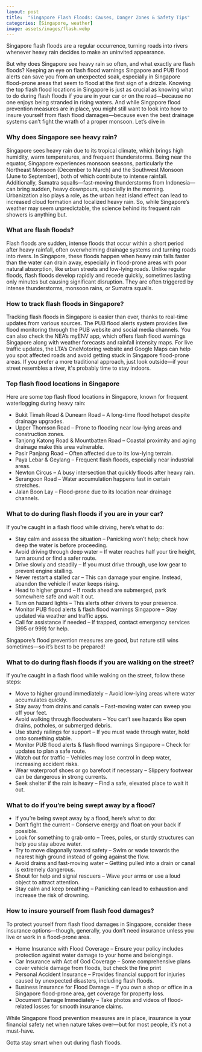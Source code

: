 ```yaml
---
layout: post
title:  "Singapore Flash Floods: Causes, Danger Zones & Safety Tips"
categories: [Singapore, weather]
image: assets/images/flash.webp
---
```


Singapore flash floods are a regular occurrence, turning roads into rivers whenever heavy rain decides to make an uninvited appearance.

But why does Singapore see heavy rain so often, and what exactly are flash floods? Keeping an eye on flash flood warnings Singapore and PUB flood alerts can save you from an unexpected soak, especially in Singapore flood-prone areas that seem to flood at the first sign of a drizzle. Knowing the top flash flood locations in Singapore is just as crucial as knowing what to do during flash floods if you are in your car or on the road—because no one enjoys being stranded in rising waters. And while Singapore flood prevention measures are in place, you might still want to look into how to insure yourself from flash flood damages—because even the best drainage systems can’t fight the wrath of a proper monsoon. Let’s dive in

### Why does Singapore see heavy rain?

Singapore sees heavy rain due to its tropical climate, which brings high humidity, warm temperatures, and frequent thunderstorms. Being near the equator, Singapore experiences monsoon seasons, particularly the Northeast Monsoon (December to March) and the Southwest Monsoon (June to September), both of which contribute to intense rainfall. Additionally, Sumatra squalls—fast-moving thunderstorms from Indonesia—can bring sudden, heavy downpours, especially in the morning. Urbanization also plays a role, as the urban heat island effect can lead to increased cloud formation and localized heavy rain. So, while Singapore’s weather may seem unpredictable, the science behind its frequent rain showers is anything but.

### What are flash floods?

Flash floods are sudden, intense floods that occur within a short period after heavy rainfall, often overwhelming drainage systems and turning roads into rivers. In Singapore, these floods happen when heavy rain falls faster than the water can drain away, especially in flood-prone areas with poor natural absorption, like urban streets and low-lying roads. Unlike regular floods, flash floods develop rapidly and recede quickly, sometimes lasting only minutes but causing significant disruption. They are often triggered by intense thunderstorms, monsoon rains, or Sumatra squalls.

### How to track flash floods in Singapore?

Tracking flash floods in Singapore is easier than ever, thanks to real-time updates from various sources. The PUB flood alerts system provides live flood monitoring through the PUB website and social media channels. You can also check the NEA’s myENV app, which offers flash flood warnings Singapore along with weather forecasts and rainfall intensity maps. For live traffic updates, the LTA’s OneMotoring website and Google Maps can help you spot affected roads and avoid getting stuck in Singapore flood-prone areas. If you prefer a more traditional approach, just look outside—if your street resembles a river, it's probably time to stay indoors.

### Top flash flood locations in Singapore

Here are some top flash flood locations in Singapore, known for frequent waterlogging during heavy rain:

+ Bukit Timah Road & Dunearn Road – A long-time flood hotspot despite drainage upgrades.
+ Upper Thomson Road – Prone to flooding near low-lying areas and construction zones.
+ Tanjong Katong Road & Mountbatten Road – Coastal proximity and aging drainage make this area vulnerable.
+ Pasir Panjang Road – Often affected due to its low-lying terrain.
+ Paya Lebar & Geylang – Frequent flash floods, especially near industrial areas.
+ Newton Circus – A busy intersection that quickly floods after heavy rain.
+ Serangoon Road – Water accumulation happens fast in certain stretches.
+ Jalan Boon Lay – Flood-prone due to its location near drainage channels.

### What to do during flash floods if you are in your car?

If you’re caught in a flash flood while driving, here’s what to do:

+ Stay calm and assess the situation – Panicking won’t help; check how deep the water is before proceeding.
+ Avoid driving through deep water – If water reaches half your tire height, turn around or find a safer route.
+ Drive slowly and steadily – If you must drive through, use low gear to prevent engine stalling.
+ Never restart a stalled car – This can damage your engine. Instead, abandon the vehicle if water keeps rising.
+ Head to higher ground – If roads ahead are submerged, park somewhere safe and wait it out.
+ Turn on hazard lights – This alerts other drivers to your presence.
+ Monitor PUB flood alerts & flash flood warnings Singapore – Stay updated via weather and traffic apps.
+ Call for assistance if needed – If trapped, contact emergency services (995 or 999) for help.

Singapore’s flood prevention measures are good, but nature still wins sometimes—so it’s best to be prepared!

### What to do during flash floods if you are walking on the street?

If you’re caught in a flash flood while walking on the street, follow these steps:

+ Move to higher ground immediately – Avoid low-lying areas where water accumulates quickly.
+ Stay away from drains and canals – Fast-moving water can sweep you off your feet.
+ Avoid walking through floodwaters – You can’t see hazards like open drains, potholes, or submerged debris.
+ Use sturdy railings for support – If you must wade through water, hold onto something stable.
+ Monitor PUB flood alerts & flash flood warnings Singapore – Check for updates to plan a safe route.
+ Watch out for traffic – Vehicles may lose control in deep water, increasing accident risks.
+ Wear waterproof shoes or go barefoot if necessary – Slippery footwear can be dangerous in strong currents.
+ Seek shelter if the rain is heavy – Find a safe, elevated place to wait it out.

### What to do if you’re being swept away by a flood?

+ If you’re being swept away by a flood, here’s what to do:
+ Don’t fight the current – Conserve energy and float on your back if possible.
+ Look for something to grab onto – Trees, poles, or sturdy structures can help you stay above water.
+ Try to move diagonally toward safety – Swim or wade towards the nearest high ground instead of going against the flow.
+ Avoid drains and fast-moving water – Getting pulled into a drain or canal is extremely dangerous.
+ Shout for help and signal rescuers – Wave your arms or use a loud object to attract attention.
+ Stay calm and keep breathing – Panicking can lead to exhaustion and increase the risk of drowning.

### How to insure yourself from flash food damages?

To protect yourself from flash flood damages in Singapore, consider these insurance options—though, generally, you don’t need insurance unless you live or work in a flood-prone area.

+ Home Insurance with Flood Coverage – Ensure your policy includes protection against water damage to your home and belongings.
+ Car Insurance with Act of God Coverage – Some comprehensive plans cover vehicle damage from floods, but check the fine print
+ Personal Accident Insurance – Provides financial support for injuries caused by unexpected disasters, including flash floods.
+ Business Insurance for Flood Damage – If you own a shop or office in a Singapore flood-prone area, get coverage for property loss.
+ Document Damage Immediately – Take photos and videos of flood-related losses for smooth insurance claims.

While Singapore flood prevention measures are in place, insurance is your financial safety net when nature takes over—but for most people, it’s not a must-have.

Gotta stay smart when out during flash floods. 
